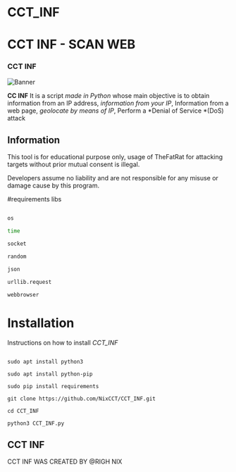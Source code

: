 # CCT_INF



# CCT INF - SCAN WEB

### CCT INF 

![Banner]()

**CC INF** It is a script *made in Python* whose main objective is to obtain information from an IP address, *information from your IP*, Information from a web page, *geolocate by means of IP*, Perform a *Denial of Service *(DoS) attack 

 ## Information

 This tool is for educational purpose only, usage of TheFatRat for attacking targets without prior mutual consent is illegal.

Developers assume no liability and are not responsible for any misuse or damage cause by this program.

#requirements libs

```bash

os

time

socket

random

json

urllib.request

webbrowser

```

# Installation

Instructions on how to install *CCT_INF*

```

sudo apt install python3

sudo apt install python-pip

sudo pip install requirements

git clone https://github.com/NixCCT/CCT_INF.git

cd CCT_INF

python3 CCT_INF.py

```

## CCT INF

CCT INF WAS CREATED BY @RIGH NIX
